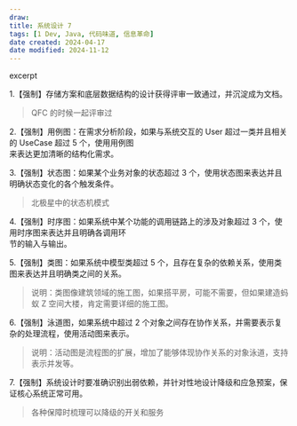 ```yaml
---
draw:
title: 系统设计 7
tags: [1 Dev, Java, 代码味道, 信息革命]
date created: 2024-04-17
date modified: 2024-11-12
---
```


excerpt

<!-- more -->

1.【强制】存储方案和底层数据结构的设计获得评审一致通过，并沉淀成为文档。

> QFC 的时候一起评审过

2.【强制】用例图：在需求分析阶段，如果与系统交互的 User 超过一类并且相关的 UseCase 超过 5 个，使用用例图  
来表达更加清晰的结构化需求。

3.【强制】状态图：如果某个业务对象的状态超过 3 个，使用状态图来表达并且明确状态变化的各个触发条件。

> 北极星中的状态机模式

4.【强制】时序图：如果系统中某个功能的调用链路上的涉及对象超过 3 个，使用时序图来表达并且明确各调用环  
节的输入与输出。

5.【强制】类图：如果系统中模型类超过 5 个，且存在复杂的依赖关系，使用类图来表达并且明确类之间的关系。

> 说明：类图像建筑领域的施工图，如果搭平房，可能不需要，但如果建造蚂蚁 Z 空间大楼，肯定需要详细的施工图。

6.【强制】泳道图，如果系统中超过 2 个对象之间存在协作关系，并需要表示复杂的处理流程，使用活动图来表示。

> 说明：活动图是流程图的扩展，增加了能够体现协作关系的对象泳道，支持表示并发等。

7.【强制】系统设计时要准确识别出弱依赖，并针对性地设计降级和应急预案，保证核心系统正常可用。

> 各种保障时梳理可以降级的开关和服务
